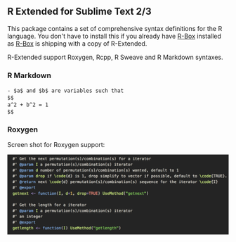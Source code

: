 R Extended for Sublime Text 2/3
------------
This package contains a set of comprehensive syntax definitions for the R language. You don't have to install this if you already have  [R-Box](https://github.com/randy3k/R-Box) installed as [R-Box](https://github.com/randy3k/R-Box) is shipping with a copy of R-Extended.

R-Extended support Roxygen, Rcpp, R Sweave and R Markdown syntaxes. 


### R Markdown

```
- $a$ and $b$ are variables such that
$$ 
a^2 + b^2 = 1
$$
```


### Roxygen

Screen shot for Roxygen support:

![](https://raw.githubusercontent.com/randy3k/R-Extended/screenshots/roxygen.png)
